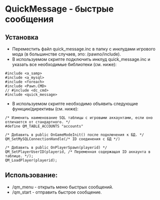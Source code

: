 # QuickMessage - быстрые сообщения 
## Установка
- Переместить файл quick_message.inc в папку с инклудами игрового мода (в большинстве случаев, это: /pawno/include).
- В используемом скрипте подключить инклуд quick_message.inc и указать все необходимые библиотеки (см. ниже):
```pawn
#include <a_samp>
#include <a_mysql>
#include <foreach>
#include <Pawn.CMD>
// #include <dc_cmd>
#include <quick_message>
```
- В используемом скрипте необходимо объявить следующие функции/директивы (см. ниже):
```pawn
/* Изменить наименование SQL таблицы с игровыми аккаунтами, если оно отличается от стандартного. */
#define QM_TABLE_ACCOUNTS "accounts"
```
```pawn
/* Добавить в public OnGameModeInit() после подключения к БД. */
QM_SetMySQLConnectionHandle(/* ID соединения с БД */)
```
```pawn
/* Добавить в public OnPlayerSpawn(playerid) */
QM_SetPlayerUserID(playerid, /* Переменная содержащая ID аккаунта в таблице. */);
QM_LoadPlayer(playerid);
```
## Использование:
- /qm_menu - открыть меню быстрых сообщений.
- /qm_start - отправить быстрое сообщение.
